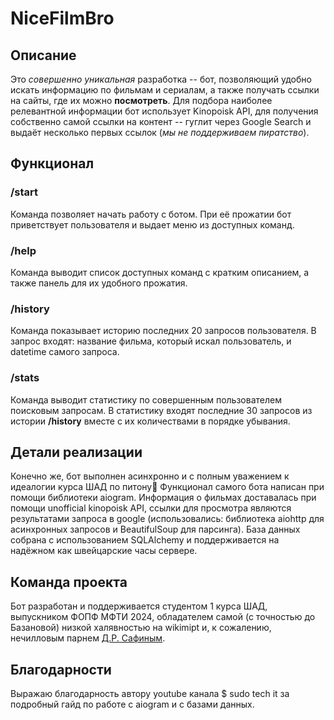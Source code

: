 # NiceFilmBro

## Описание
Это *совершенно уникальная* разработка -- бот, позволяющий удобно искать информацию по фильмам и сериалам, а также получать ссылки на сайты, где их можно **посмотреть**. Для подбора наиболее релевантной информации бот использует Kinopoisk API, для получения собственно самой ссылки на контент -- гуглит через Google Search и выдаёт несколько первых ссылок (*мы не поддерживаем пиратство*).

## Функционал

### /start
Команда позволяет начать работу с ботом. При её прожатии бот приветствует пользователя и выдает меню из доступных команд.

### /help
Команда выводит список доступных команд с кратким описанием, а также панель для их удобного прожатия.

### /history
Команда показывает историю последних 20 запросов пользователя. В запрос входят: название фильма, который искал пользователь, и datetime самого запроса.

### /stats
Команда выводит статистику по совершенным пользователем поисковым запросам. В статистику входят последние 30 запросов из истории **/history** вместе с их количествами в порядке убывания.

## Детали реализации

Конечно же, бот выполнен асинхронно и с полным уважением к идеалогии курса ШАД по питону💋
Функционал самого бота написан при помощи библиотеки aiogram. Информация о фильмах доставалась при помощи unofficial kinopoisk API, ссылки для просмотра являются результатами запроса в google (использовались: библиотека aiohttp для асинхронных запросов и BeautifulSoup для парсинга). База данных собрана с использованием SQLAlchemy и поддерживается на надёжном как швейцарские часы сервере. 

## Команда проекта
Бот разработан и поддерживается студентом 1 курса ШАД, выпускником ФОПФ МФТИ 2024, обладателем самой (с точностью до Базановой) низкой халявностью на wikimipt и, к сожалению, нечилловым парнем [Д.Р. Сафиным](https://t.me/Dim_Safin). 

## Благодарности
Выражаю благодарность автору youtube канала $ sudo tech it за подробный гайд по работе с aiogram и с базами данных.

